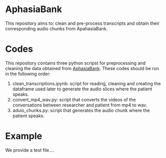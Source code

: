 # AphasiaBank 

This repository aims to: clean and pre-process transcripts and obtain their corresponding audio chunks from ApahasiaBank. 

# Codes

This repository contains three python scripst for preprocessing and cleaning the data obtained from [AphasiaBank](https://talkbank.org.html). These codes should be run in the following order:

1) clean_transcriptions.ipynb: script for reading, cleaning and creating the dataframe used later to generate the audio slices where the patient speaks. 
2) convert_mp4_wav.py: script that converts the videos of the conversations between researcher and patient from mp4 to wav. 
3) aduio_chunks.py: script that generates the audio chunk where the patient speaks. 

# Example

We provide a test file....
